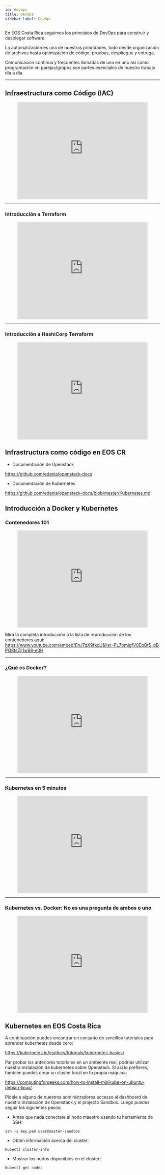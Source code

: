 ```yaml
---
id: devops
title: DevOps
sidebar_label: DevOps
---
```


En EOS Costa Rica seguimos los principios de DevOps para construir y desplegar software.

La automatización es una de nuestras prioridades, todo desde organización de archivos hasta optimización de código, pruebas, despliegue y entrega.

Comunicación continua y frecuentes llamadas de uno en uno así como programación en parejas/grupos son partes esenciales de nuestro trabajo día a día.

* * *

## Infraestructura como Código (IAC)

<figure class="video_container">
  <iframe width="100%" height="315" src="https://www.youtube.com/embed/53X-HAw7BbA" frameborder="0" allowfullscreen="true"> </iframe>
</figure>

* * *

### Introducción a **Terraform** 

<figure class="video_container">
  <iframe width="100%" height="315" src="https://www.youtube.com/embed/cpxKbf51ccU" frameborder="0" allowfullscreen="true"> </iframe>
</figure>

* * *

### Introducción a **HashiCorp Terraform**

<figure class="video_container">
  <iframe width="100%" height="315" src="https://www.youtube.com/embed/h970ZBgKINg" frameborder="0" allowfullscreen="true"> </iframe>
</figure>

## Infrastructura como código en EOS CR

* Documentación de Openstack

https://github.com/edenia/openstack-docs

* Documentación de Kubernetes 

https://github.com/edenia/openstack-docs/blob/master/Kubernetes.md


## Introducción a Docker y Kubernetes

### Contenedores 101

<figure class="video_container">
  <iframe width="100%" height="315" src="https://www.youtube.com/embed/VqLcWftIaQI" frameborder="0" allowfullscreen="true"> </iframe>
</figure>

Mira la completa introducción a la lista de reproducción de los contenedores aquí:
https://www.youtube.com/embed/EnJ7qX9fkcU&list=PL7bmigfV0EqQt5_pBPQ8tsZjI1w68-e0H

* * *

### ¿Qué es **Docker**?

<figure class="video_container">
  <iframe width="100%" height="315" src="https://www.youtube.com/embed/PfTKwblbkpE" frameborder="0" allowfullscreen="true"> </iframe>
</figure>

* * *

### **Kubernetes** en 5 minutos

<figure class="video_container">
  <iframe width="100%" height="315" src="https://www.youtube.com/embed/PH-2FfFD2PU" frameborder="0" allowfullscreen="true"> </iframe>
</figure>

* * *

### Kubernetes vs. Docker: No es una pregunta de ambos o uno

<figure class="video_container">
  <iframe width="100%" height="315" src="https://www.youtube.com/embed/2vMEQ5zs1ko" frameborder="0" allowfullscreen="true"> </iframe>
</figure>

## Kubernetes en EOS Costa Rica

A continuación puedes encontrar un conjunto de sencillos tutoriales para aprender kubernetes desde cero:

https://kubernetes.io/es/docs/tutorials/kubernetes-basics/

Par probar los anteriores tutoriales en un ambiente real, podrías utilizar nuestra instalación de kubernetes sobre Openstack. 
Si así lo prefieres, también puedes crear un cluster local en tu propia máquina: 

https://computingforgeeks.com/how-to-install-minikube-on-ubuntu-debian-linux/. 

Pídele a alguno de nuestros administradores accesso al dashboard de nuestra instalación de Openstack y el projecto Sandbox. 
Luego puedes seguir los siguientes pasos:

- Antes que nada conectate al nodo maestro usando tu herramienta de SSH:

```
ssh -i key.pem user@master-sandbox
```

- Obtén información acerca del cluster:

```
kubectl cluster-info
```

- Mostrar los nodos disponibles en el cluster:

```
kubectl get nodes
```
